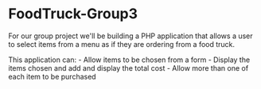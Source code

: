 # FoodTruck-Group3

For our group project we'll be  building a PHP application that allows a user to select 
items from a menu as if they are ordering from a food truck.

This application can: 
    - Allow items to be chosen from a form
    - Display the items chosen and add and display the total cost
    - Allow more than one of each item to be purchased
    
